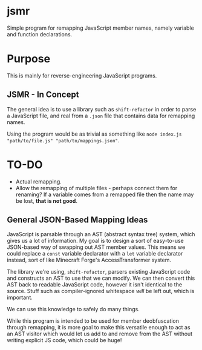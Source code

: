 # jsmr
Simple program for remapping JavaScript member names, namely variable and function declarations.

# Purpose
This is mainly for reverse-engineering JavaScript programs.

## JSMR - In Concept
The general idea is to use a library such as `shift-refactor` in order to parse a JavaScript file, and real from a `.json` file that contains data for remapping names.

Using the program would be as trivial as something like `node index.js "path/to/file.js" "path/to/mappings.json"`.

# TO-DO
* Actual remapping.
* Allow the remapping of multiple files - perhaps connect them for renaming? If a variable comes from a remapped file then the name may be lost, **that is not good**.

## General JSON-Based Mapping Ideas
JavaScript is parsable through an AST (abstract syntax tree) system, which gives us a lot of information. My goal is to design a sort of easy-to-use JSON-based way of swapping out AST member values. This means we could replace a `const` variable declarator with a `let` variable declarator instead, sort of like Minecraft Forge's AccessTransformer system.

The library we're using, `shift-refactor`, parsers existing JavaScript code and constructs an AST to use that we can modify. We can then convert this AST back to readable JavaScript code, however it isn't identical to the source. Stuff such as compiler-ignored whitespace *will* be left out, which is important.

We can use this knowledge to safely do many things.

While this program is intended to be used for member deobfuscation through remapping, it is more goal to make this versatile enough to act as an AST visitor which would let us add to and remove from the AST without writing explicit JS code, which could be huge!
